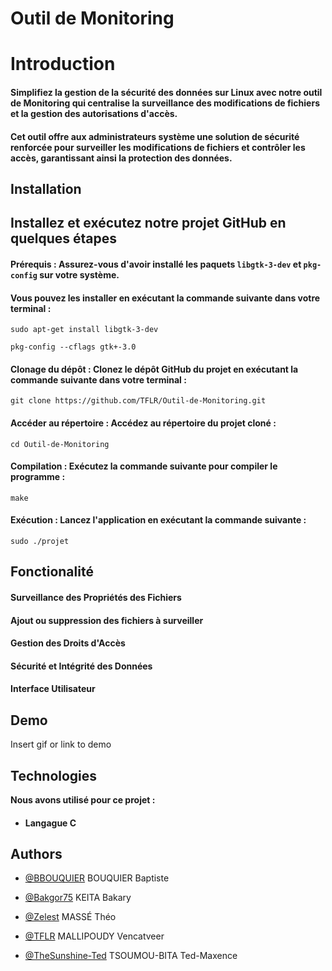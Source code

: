 
# Outil de Monitoring

# Introduction 

#### Simplifiez la gestion de la sécurité des données sur Linux avec notre outil de Monitoring qui centralise la surveillance des modifications de fichiers et la gestion des autorisations d'accès.

#### Cet outil offre aux administrateurs système une solution de sécurité renforcée pour surveiller les modifications de fichiers et contrôler les accès, garantissant ainsi la protection des données. 


## Installation 

## Installez et exécutez notre projet GitHub en quelques étapes

#### Prérequis : Assurez-vous d'avoir installé les paquets ```libgtk-3-dev``` et ```pkg-config``` sur votre système. 

#### Vous pouvez les installer en exécutant la commande suivante dans votre terminal :


`````sudo apt-get install libgtk-3-dev ````` 


`````pkg-config --cflags gtk+-3.0`````


#### Clonage du dépôt : Clonez le dépôt GitHub du projet en exécutant la commande suivante dans votre terminal :

````git clone https://github.com/TFLR/Outil-de-Monitoring.git```` 


#### Accéder au répertoire : Accédez au répertoire du projet cloné :

```` cd Outil-de-Monitoring ````


#### Compilation : Exécutez la commande suivante pour compiler le programme :

````make````


#### Exécution : Lancez l'application en exécutant la commande suivante : 
``` sudo ./projet ```

## Fonctionalité 

#### Surveillance des Propriétés des Fichiers

#### Ajout ou suppression des fichiers à surveiller

#### Gestion des Droits d'Accès

#### Sécurité et Intégrité des Données

#### Interface Utilisateur
## Demo

Insert gif or link to demo


## Technologies

**Nous avons utilisé pour ce projet :**

 - #### Langague C 


## Authors

- [@BBOUQUIER](https://github.com/BBOUQUIER) BOUQUIER Baptiste 

- [@Bakgor75](https://github.com/Bakgor75) KEITA Bakary

- [@Zelest](https://github.com/Zelest) MASSÉ Théo

- [@TFLR](https://github.com/TFLR) MALLIPOUDY Vencatveer

- [@TheSunshine-Ted](https://github.com/The-SunshineTed) TSOUMOU-BITA Ted-Maxence 

 
